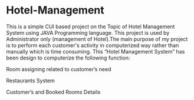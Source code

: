 # Hotel-Management
This is a simple CUI based project on the Topic of Hotel Management System using JAVA Programming language. This project is used by Administrator only (management of Hotel).The main purpose of my project is to perform each customer's activity in computerized way rather than manually which is time consuming.
This “Hotel Management System” has been design to computerize the following function:
 
 Room assigning related to customer’s need
 
 Restaurants System 
 
 Customer’s and Booked Rooms Details
